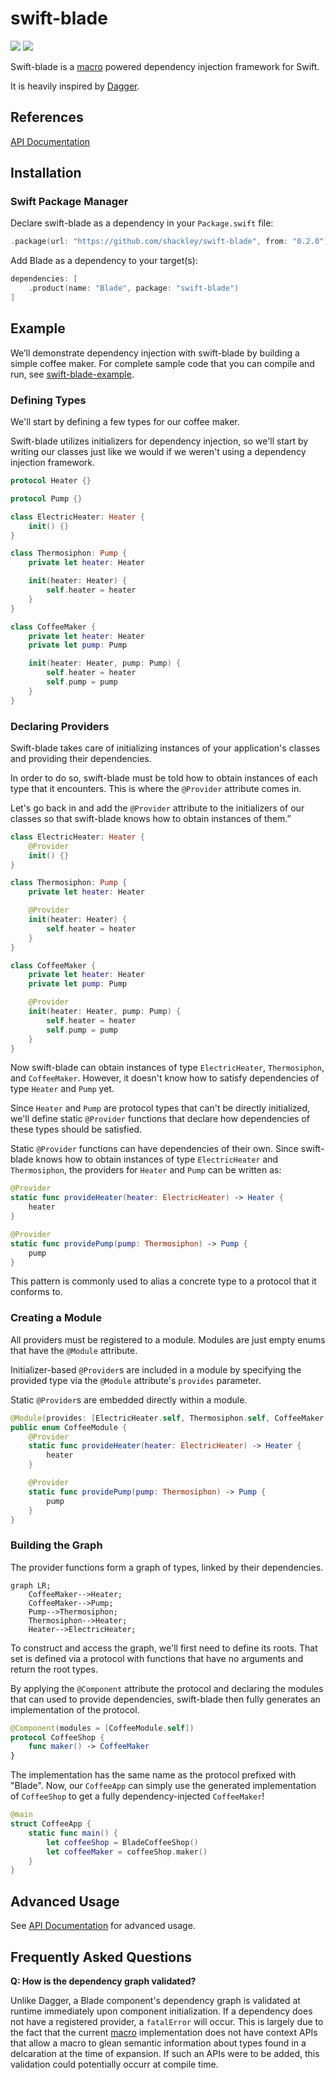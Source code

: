 # swift-blade

[![](https://img.shields.io/endpoint?url=https%3A%2F%2Fswiftpackageindex.com%2Fapi%2Fpackages%2Fshackley%2Fswift-blade%2Fbadge%3Ftype%3Dplatforms)](https://swiftpackageindex.com/shackley/swift-blade)
[![](https://img.shields.io/endpoint?url=https%3A%2F%2Fswiftpackageindex.com%2Fapi%2Fpackages%2Fshackley%2Fswift-blade%2Fbadge%3Ftype%3Dswift-versions)](https://swiftpackageindex.com/shackley/swift-blade)

Swift-blade is a [macro](https://docs.swift.org/swift-book/documentation/the-swift-programming-language/macros/) powered dependency injection framework for Swift.

It is heavily inspired by [Dagger](https://dagger.dev/).

## References

[API Documentation](https://shackley.io/swift-blade/documentation/blade/)

## Installation

### Swift Package Manager

Declare swift-blade as a dependency in your `Package.swift` file:

```swift
.package(url: "https://github.com/shackley/swift-blade", from: "0.2.0")
```

Add Blade as a dependency to your target(s):

```swift
dependencies: [
    .product(name: "Blade", package: "swift-blade")
]
```

## Example

We’ll demonstrate dependency injection with swift-blade by building a simple coffee maker. For complete sample code that you can compile and run, see [swift-blade-example](https://github.com/shackley/swift-blade-example).

### Defining Types

We'll start by defining a few types for our coffee maker.

Swift-blade utilizes initializers for dependency injection, so we'll start by writing our classes just like we would if we weren't using a dependency injection framework.

```swift
protocol Heater {}

protocol Pump {}

class ElectricHeater: Heater {
    init() {}
}

class Thermosiphon: Pump {
    private let heater: Heater

    init(heater: Heater) {
        self.heater = heater
    }
}

class CoffeeMaker {
    private let heater: Heater
    private let pump: Pump

    init(heater: Heater, pump: Pump) {
        self.heater = heater
        self.pump = pump
    }
}
```

### Declaring Providers

Swift-blade takes care of initializing instances of your application's classes and providing their dependencies.

In order to do so, swift-blade must be told how to obtain instances of each type that it encounters. This is where the `@Provider` attribute comes in.

Let's go back in and add the `@Provider` attribute to the initializers of our classes so that swift-blade knows how to obtain instances of them.”

```swift
class ElectricHeater: Heater {
    @Provider
    init() {}
}

class Thermosiphon: Pump {
    private let heater: Heater

    @Provider
    init(heater: Heater) {
        self.heater = heater
    }
}

class CoffeeMaker {
    private let heater: Heater
    private let pump: Pump

    @Provider
    init(heater: Heater, pump: Pump) {
        self.heater = heater
        self.pump = pump
    }
}
```

Now swift-blade can obtain instances of type `ElectricHeater`, `Thermosiphon`, and `CoffeeMaker`. However, it doesn't know how to satisfy dependencies of type `Heater` and `Pump` yet.

Since `Heater` and `Pump` are protocol types that can't be directly initialized, we'll define static `@Provider` functions that declare how dependencies of these types should be satisfied.

Static `@Provider` functions can have dependencies of their own. Since swift-blade knows how to obtain instances of type `ElectricHeater` and `Thermosiphon`, the providers for `Heater` and `Pump` can be written as:

```swift
@Provider
static func provideHeater(heater: ElectricHeater) -> Heater {
    heater
}

@Provider
static func providePump(pump: Thermosiphon) -> Pump {
    pump
}
```

This pattern is commonly used to alias a concrete type to a protocol that it conforms to.

### Creating a Module

All providers must be registered to a module. Modules are just empty enums that have the `@Module` attribute.

Initializer-based `@Provider`s are included in a module by specifying the provided type via the `@Module` attribute's `provides` parameter.

Static `@Provider`s are embedded directly within a module.

```swift
@Module(provides: [ElectricHeater.self, Thermosiphon.self, CoffeeMaker.self])
public enum CoffeeModule {
    @Provider
    static func provideHeater(heater: ElectricHeater) -> Heater {
        heater
    }

    @Provider
    static func providePump(pump: Thermosiphon) -> Pump {
        pump
    }
}
```

### Building the Graph

The provider functions form a graph of types, linked by their dependencies.

```mermaid
graph LR;
    CoffeeMaker-->Heater;
    CoffeeMaker-->Pump;
    Pump-->Thermosiphon;
    Thermosiphon-->Heater;
    Heater-->ElectricHeater;
```

To construct and access the graph, we'll first need to define its roots. That set is defined via a protocol with functions that have no arguments and return the root types.

By applying the `@Component` attribute the protocol and declaring the modules that can used to provide dependencies, swift-blade then fully generates an implementation of the protocol.

```swift
@Component(modules = [CoffeeModule.self])
protocol CoffeeShop {
    func maker() -> CoffeeMaker
}
```

The implementation has the same name as the protocol prefixed with "Blade". Now, our `CoffeeApp` can simply use the generated implementation of `CoffeeShop` to get a fully dependency-injected `CoffeeMaker`!

```swift
@main
struct CoffeeApp {
    static func main() {
        let coffeeShop = BladeCoffeeShop()
        let coffeeMaker = coffeeShop.maker()
    }
}
```

## Advanced Usage

See [API Documentation](https://shackley.io/swift-blade/documentation/blade/) for advanced usage.

## Frequently Asked Questions

**Q: How is the dependency graph validated?**

Unlike Dagger, a Blade component's dependency graph is validated at runtime immediately upon component initialization. If a dependency does not have a registered provider, a `fatalError` will occur. This is largely due to the fact that the current [macro](https://docs.swift.org/swift-book/documentation/the-swift-programming-language/macros/) implementation does not have context APIs that allow a macro to glean semantic information about types found in a delcaration at the time of expansion. If such an APIs were to be added, this validation could potentially occurr at compile time.
